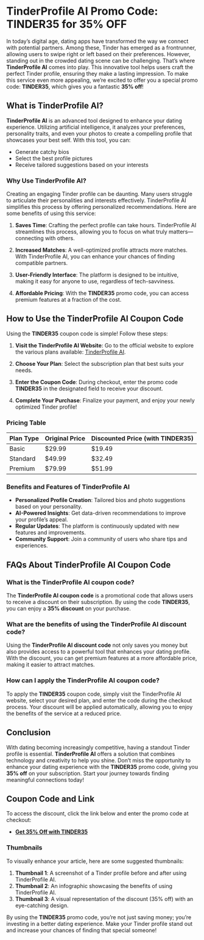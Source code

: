 # TinderProfile AI Promo Code: TINDER35 for 35% OFF

In today’s digital age, dating apps have transformed the way we connect with potential partners. Among these, Tinder has emerged as a frontrunner, allowing users to swipe right or left based on their preferences. However, standing out in the crowded dating scene can be challenging. That’s where **TinderProfile AI** comes into play. This innovative tool helps users craft the perfect Tinder profile, ensuring they make a lasting impression. To make this service even more appealing, we’re excited to offer you a special promo code: **TINDER35**, which gives you a fantastic **35% off**!

## What is TinderProfile AI?

**TinderProfile AI** is an advanced tool designed to enhance your dating experience. Utilizing artificial intelligence, it analyzes your preferences, personality traits, and even your photos to create a compelling profile that showcases your best self. With this tool, you can:

- Generate catchy bios
- Select the best profile pictures
- Receive tailored suggestions based on your interests

### Why Use TinderProfile AI?

Creating an engaging Tinder profile can be daunting. Many users struggle to articulate their personalities and interests effectively. TinderProfile AI simplifies this process by offering personalized recommendations. Here are some benefits of using this service:

1. **Saves Time**: Crafting the perfect profile can take hours. TinderProfile AI streamlines this process, allowing you to focus on what truly matters—connecting with others.
  
2. **Increased Matches**: A well-optimized profile attracts more matches. With TinderProfile AI, you can enhance your chances of finding compatible partners.

3. **User-Friendly Interface**: The platform is designed to be intuitive, making it easy for anyone to use, regardless of tech-savviness.

4. **Affordable Pricing**: With the **TINDER35** promo code, you can access premium features at a fraction of the cost.

## How to Use the TinderProfile AI Coupon Code

Using the **TINDER35** coupon code is simple! Follow these steps:

1. **Visit the TinderProfile AI Website**: Go to the official website to explore the various plans available: [TinderProfile AI](https://tinderprofile.ai/?via=activeoffer).

2. **Choose Your Plan**: Select the subscription plan that best suits your needs. 

3. **Enter the Coupon Code**: During checkout, enter the promo code **TINDER35** in the designated field to receive your discount.

4. **Complete Your Purchase**: Finalize your payment, and enjoy your newly optimized Tinder profile!

### Pricing Table

| Plan Type          | Original Price | Discounted Price (with TINDER35) |
|--------------------|----------------|-----------------------------------|
| Basic               | $29.99         | $19.49                            |
| Standard            | $49.99         | $32.49                            |
| Premium             | $79.99         | $51.99                            |

### Benefits and Features of TinderProfile AI

- **Personalized Profile Creation**: Tailored bios and photo suggestions based on your personality.
- **AI-Powered Insights**: Get data-driven recommendations to improve your profile’s appeal.
- **Regular Updates**: The platform is continuously updated with new features and improvements.
- **Community Support**: Join a community of users who share tips and experiences.

## FAQs About TinderProfile AI Coupon Code

### What is the TinderProfile AI coupon code?

The **TinderProfile AI coupon code** is a promotional code that allows users to receive a discount on their subscription. By using the code **TINDER35**, you can enjoy a **35% discount** on your purchase.

### What are the benefits of using the TinderProfile AI discount code?

Using the **TinderProfile AI discount code** not only saves you money but also provides access to a powerful tool that enhances your dating profile. With the discount, you can get premium features at a more affordable price, making it easier to attract matches.

### How can I apply the TinderProfile AI coupon code?

To apply the **TINDER35** coupon code, simply visit the TinderProfile AI website, select your desired plan, and enter the code during the checkout process. Your discount will be applied automatically, allowing you to enjoy the benefits of the service at a reduced price.

## Conclusion

With dating becoming increasingly competitive, having a standout Tinder profile is essential. **TinderProfile AI** offers a solution that combines technology and creativity to help you shine. Don’t miss the opportunity to enhance your dating experience with the **TINDER35** promo code, giving you **35% off** on your subscription. Start your journey towards finding meaningful connections today!

## Coupon Code and Link

To access the discount, click the link below and enter the promo code at checkout:

- **[Get 35% Off with TINDER35](https://tinderprofile.ai/?via=activeoffer)**

### Thumbnails

To visually enhance your article, here are some suggested thumbnails:

1. **Thumbnail 1**: A screenshot of a Tinder profile before and after using TinderProfile AI.
2. **Thumbnail 2**: An infographic showcasing the benefits of using TinderProfile AI.
3. **Thumbnail 3**: A visual representation of the discount (35% off) with an eye-catching design.

By using the **TINDER35** promo code, you’re not just saving money; you’re investing in a better dating experience. Make your Tinder profile stand out and increase your chances of finding that special someone!
